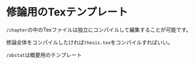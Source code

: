 # 修論用のTexテンプレート

`/chapter`の中のTexファイルは独立にコンパイルして編集することが可能です。

修論全体をコンパイルしたければ`thesis.tex`をコンパイルすればいい。

`/abstat`は概要用のテンプレート
